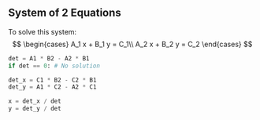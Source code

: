 
## System of 2 Equations

To solve this system:
$$
\begin{cases}
A_1 x + B_1 y = C_1\\
A_2 x + B_2 y = C_2
\end{cases}
$$
```python
det = A1 * B2 - A2 * B1
if det == 0: # No solution

det_x = C1 * B2 - C2 * B1
det_y = A1 * C2 - A2 * C1

x = det_x / det
y = det_y / det
```
